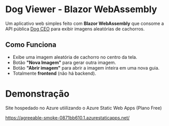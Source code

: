 # Dog Viewer - Blazor WebAssembly

Um aplicativo web simples feito com **Blazor WebAssembly** que consome a API pública [Dog CEO](https://dog.ceo/dog-api/) para exibir imagens aleatórias de cachorros.

## Como Funciona
- Exibe uma imagem aleatória de cachorro no centro da tela.
- Botão **"Nova Imagem"** para gerar outra imagem.
- Botão **"Abrir imagem"** para abrir a imagem inteira em uma nova guia.
- Totalmente **frontend** (não há backend).

# Demonstração

Site hospedado no Azure utiilizando o Azure Static Web Apps (Plano Free)

https://agreeable-smoke-0871bb610.1.azurestaticapps.net/

